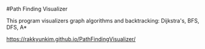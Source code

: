 #Path Finding Visualizer

This program visualizers graph algorithms and backtracking: Dijkstra's, BFS, DFS, A*

https://rakkyunkim.github.io/PathFindingVisualizer/
